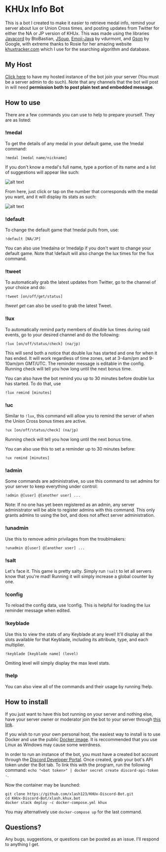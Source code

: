 # KHUx Info Bot

This is a bot I created to make it easier to retrieve medal info, remind your server about lux or Union Cross times, and posting updates from Twitter for either the NA or JP version of KHUx. This was made using the libraries [Javacord](https://github.com/BtoBastian/Javacord/) by BtoBastian, [JSoup](https://jsoup.org/), [Emoji-Java](https://github.com/vdurmont/emoji-java) by vdurmont, and [Gson](https://github.com/google/gson) by Google, with extreme thanks to Rosie for her amazing website [khuxtracker.com](http://khuxtracker.com/) which I use for the searching algorithm and database.

## My Host
[Click here](https://discordapp.com/oauth2/authorize?client_id=300117950457708560&scope=bot&permissions=0) to have my hosted instance of the bot join your server (You must be a server admin to do such). Note that any channels that the bot will post in will need **permission both to post plain text and embedded message**.

## How to use

There are a few commands you can use to help to prepare yourself. They are as listed:
### !medal
To get the details of any medal in your default game, use the !medal command:

`!medal [medal name/nickname]`

If you don't know a medal's full name, type a portion of its name and a list of suggestions will appear like such:

![alt text](https://i.imgur.com/LRt9Dg1.png)

From here, just click or tap on the number that corresponds with the medal you want, and it will display its stats as such:

![alt text](https://i.imgur.com/7W6Y8ur.png)

### !default
To change the default game that !medal pulls from, use:

`!default [NA/JP]`

You can also use !medalna or !medaljp if you don't want to change your default game. Note that !default will also change the lux times for the !lux command.

### !tweet
To automatically grab the latest updates from Twitter, go to the channel of your choice and do:

`!tweet [on/off/get/status]`

*!tweet get* can also be used to grab the latest Tweet.

### !lux
To automatically remind party members of double lux times during raid events, go to your desired channel and do the following:

`!lux [on/off/status/check] (na/jp)`

This will send both a notice that double lux has started and one for when it has ended. It will work regardless of time zones, set at 3-4am/pm and 9-10am/pm GMT/UTC. The reminder message is editable in the config. Running check will tell you how long until the next bonus time.

You can also have the bot remind you up to 30 minutes before double lux has started. To do that, use

`!lux remind [minutes]`

### !uc
Similar to `!lux`, this command will allow you to remind the server of when the Union Cross bonus times are active.

`!ux [on/off/status/check] (na/jp)`

Running check will tell you how long until the next bonus time.

You can also use this to set a reminder up to 30 minutes before:

`!ux remind [minutes]`

### !admin
Some commands are administrative, so use this command to set admins for your server to keep everything under control:

`!admin @[user] @[another user] ...`

Note: If no one has yet been registered as an admin, any server administrator will be able to register admins with this command. This only grants admins to using the bot, and does not affect server administration.

### !unadmin
Use this to remove admin privilages from the troublmakers:

`!unadmin @[user] @[another user] ...`

### !salt
Let's face it. This game is pretty salty. Simply run `!salt` to let all servers know that you're mad! Running it will simply increase a global counter by one.

### !config
To reload the config data, use !config. This is helpful for loading the lux reminder message when edited.

### !keyblade
Use this to view the stats of any Keyblade at any level! It'll display all the slots available for that Keyblade, including its attribute, type, and each multiplier.

`!keyblade [keyblade name] (level)`

Omiting level will simply display the max level stats.

### !help
You can also view all of the commands and their usage by running !help.

## How to install
If you just want to have this bot running on your server and nothing else, have your server owner or moderator join the bot to your server through [this link](https://discordapp.com/oauth2/authorize?client_id=300117950457708560&scope=bot&permissions=0).

If you wish to run your own personal host, the easiest way to install is to use Docker and use the public [Docker image](https://hub.docker.com/repository/docker/xlash123/khux-bot). It is reccommended that you use Linux as Windows may cause some weirdness.

In order to run an instance of the bot, you must have a created bot account through the [Discord Developer Portal](https://discordapp.com/developers). Once created, grab your bot's API token under the Bot tab. To link this with the program, run the following command: `echo "<bot token>" | docker secret create discord-api-token -`.

Now the container may be launched:
```
git clone https://github.com/xlash123/KHUx-Discord-Bot.git
cd KHUx-Discord-Bot/xlash.khux.bot
docker stack deploy -c docker-compose.yml khux
```
You may alternatively use `docker-compose up` for the last command.
## Questions?

Any bugs, suggestions, or questions can be posted as an issue. I'll respond to anything I get.
